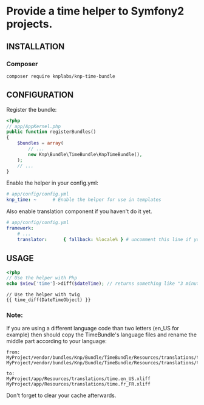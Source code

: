 # Provide a time helper to Symfony2 projects.

## INSTALLATION
### Composer

    composer require knplabs/knp-time-bundle

## CONFIGURATION
Register the bundle:

```php
<?php
// app/AppKernel.php
public function registerBundles()
{
    $bundles = array(
		// ...
		new Knp\Bundle\TimeBundle\KnpTimeBundle(),
	);
	// ...
}
```

Enable the helper in your config.yml:

```yaml
# app/config/config.yml
knp_time: ~      # Enable the helper for use in templates
```

Also enable translation component if you haven't do it yet.

```yaml
# app/config/config.yml
framework:
    # ...
    translator:      { fallback: %locale% } # uncomment this line if you see this line commented
```


## USAGE

```php
<?php
// Use the helper with Php
echo $view['time']->diff($dateTime); // returns something like "3 minutes ago"
```

```html+jinja
// Use the helper with twig
{{ time_diff(DateTimeObject) }}
```

### Note:

If you are using a different language code than two letters (en_US for example) then
should copy the TimeBundle's language files and rename the middle part according to your language:

    from:
    MyProject/vendor/bundles/Knp/Bundle/TimeBundle/Resources/translations/time.en.xliff
    MyProject/vendor/bundles/Knp/Bundle/TimeBundle/Resources/translations/time.fr.xliff

    to:
    MyProject/app/Resources/translations/time.en_US.xliff
    MyProject/app/Resources/translations/time.fr_FR.xliff

Don't forget to clear your cache afterwards.

